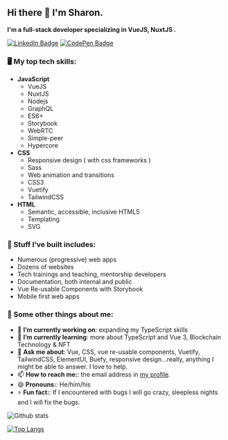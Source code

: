 ## Hi there 👋 I'm Sharon.

**I'm a full-stack developer specializing in VueJS, NuxtJS .**

<!-- <p align="center"> 
  <img src="https://profile-counter.glitch.me/codefa/count.svg" />
</p> -->

[![LinkedIn Badge](https://img.shields.io/badge/LinkedIn-Profile-informational?style=flat&logo=linkedin&logoColor=white&color=0D76A8)](https://www.linkedin.com/in/sharonshaju/)
[![CodePen Badge](https://img.shields.io/badge/CodePen-Profile-informational?style=flat&logo=codepen&logoColor=white&color=black)](https://codepen.io/sharon-the-encoder)

### 🖥️ My top tech skills:

* **JavaScript**
  * VueJS
  * NuxtJS
  * Nodejs
  * GraphQL
  * ES6+
  * Storybook
  * WebRTC
  * Simple-peer
  * Hypercore
* **CSS**
  * Responsive design ( with css frameworks )
  * Sass
  * Web animation and transitions
  * CSS3
  * Vuetify
  * TailwindCSS
* **HTML**
  * Semantic, accessible, inclusive HTML5
  * Templating
  * SVG

### 🔨 Stuff I've built includes:
* Numerous (progressive) web apps
* Dozens of websites
* Tech trainings and teaching, mentorship developers
* Documentation, both internal and public
* Vue Re-usable Components with Storybook
* Mobile first web apps

### 📖 Some other things about me:
    
- 🔭 **I’m currently working on**: expanding my TypeScript skills
- 🌱 **I’m currently learning**: more about TypeScript and Vue 3, Blockchain Technology & NFT
- 💬 **Ask me about**: Vue, CSS, vue re-usable components, Vuetify, TailwindCSS, ElementUI, Buefy, responsive design…really, anything I might be able to answer. I love to help.
- 📫 **How to reach me:**: the email address in [my profile](https://github.com/codefa).
- 😄 **Pronouns:**: He/him/his
- ⚡ **Fun fact:**: If I encountered with bugs I will go crazy, sleepless nights and I will fix the bugs.

![Github stats](https://github-readme-stats.vercel.app/api?username=codefa&show_icons=true&theme=tokyonight)


[![Top Langs](https://github-readme-stats.vercel.app/api/top-langs/?username=codefa&layout=compact&theme=tokyonight)](https://github.com/codefa/github-readme-stats)

